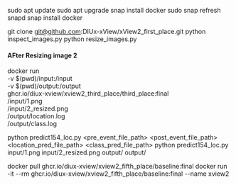 sudo apt update
sudo apt upgrade
snap install docker
sudo snap refresh snapd
snap install docker

git clone git@github.com:DIUx-xView/xView2_first_place.git
python inspect_images.py
python resize_images.py

#### AFter Resizing image 2 #####

docker run \
    -v $(pwd)/input:/input \
    -v $(pwd)/output:/output \
    ghcr.io/diux-xview/xview2_third_place/third_place:final \
    /input/1.png \
    /input/2_resized.png \
    /output/location.log \
    /output/class.log


python predict154_loc.py <pre_event_file_path> <post_event_file_path> <location_pred_file_path> <class_pred_file_path>
python predict154_loc.py input/1.png input/2_resized.png output/ output/



docker pull ghcr.io/diux-xview/xview2_fifth_place/baseline:final
docker run -it --rm ghcr.io/diux-xview/xview2_fifth_place/baseline:final --name xview2


